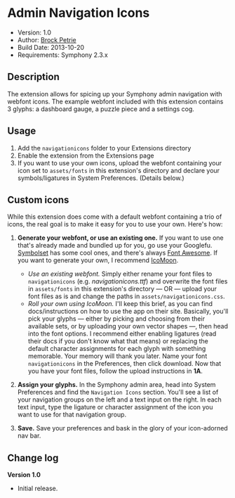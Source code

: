 # Admin Navigation Icons

-  Version: 1.0
-  Author: [Brock Petrie](http://www.brockpetrie.com)
-  Build Date: 2013-10-20
-  Requirements: Symphony 2.3.x

## Description

The extension allows for spicing up your Symphony admin navigation with webfont icons. The example webfont included with this extension contains 3 glyphs: a dashboard gauge, a puzzle piece and a settings cog.

## Usage

1.  Add the `navigationicons` folder to your Extensions directory
2.  Enable the extension from the Extensions page
3.  If you want to use your own icons, upload the webfont containing your icon set to `assets/fonts` in this extension's directory and declare your symbols/ligatures in System Preferences. (Details below.)

## Custom icons

While this extension does come with a default webfont containing a trio of icons, the real goal is to make it easy for you to use your own. Here's how:

1.  **Generate your webfont, or use an existing one.** If you want to use one that's already made and bundled up for you, go use your Googlefu. [Symbolset](http://example.net/) has some cool ones, and there's always [Font Awesome](http://fortawesome.github.io/Font-Awesome/). If you want to generate your own, I recommend [IcoMoon](http://icomoon.io/).
    - *Use an existing webfont.* Simply either rename your font files to `navigationicons` (e.g. *navigationicons.ttf*) and overwrite the font files in `assets/fonts` in this extension's directory — OR — upload your font files as is and change the paths in `assets/navigationicons.css`.
    - *Roll your own using IcoMoon.* I'll keep this brief, as you can find docs/instructions on how to use the app on their site. Basically, you'll pick your glyphs — either by picking and choosing from their available sets, or by uploading your own vector shapes —, then head into the font options. I recommend either enabling ligatures (read their docs if you don't know what that means) or replacing the default character assignments for each glyph with something memorable. Your memory will thank you later. Name your font `navigationicons` in the Preferences, then click download. Now that you have your font files, follow the upload instructions in **1A**.

2. **Assign your glyphs.** In the Symphony admin area, head into System Preferences and find the `Navigation Icons` section. You'll see a list of your navigation groups on the left and a text input on the right. In each text input, type the ligature or character assignment of the icon you want to use for that navigation group.

3. **Save.** Save your preferences and bask in the glory of your icon-adorned nav bar.

## Change log

**Version 1.0** 

-  Initial release.
